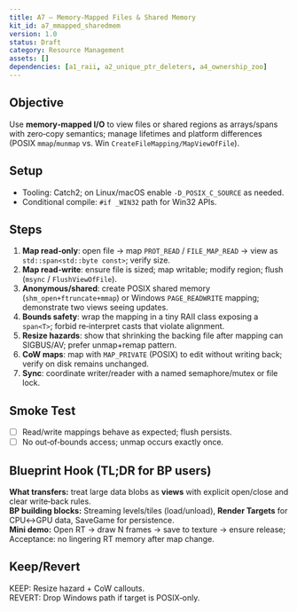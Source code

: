 ```yaml
---
title: A7 — Memory‑Mapped Files & Shared Memory
kit_id: a7_mmapped_sharedmem
version: 1.0
status: Draft
category: Resource Management
assets: []
dependencies: [a1_raii, a2_unique_ptr_deleters, a4_ownership_zoo]
---
```


## Objective
Use **memory‑mapped I/O** to view files or shared regions as arrays/spans with zero‑copy semantics; manage lifetimes and platform differences (POSIX `mmap`/`munmap` vs. Win `CreateFileMapping/MapViewOfFile`).

## Setup
- Tooling: Catch2; on Linux/macOS enable `-D_POSIX_C_SOURCE` as needed.
- Conditional compile: `#if _WIN32` path for Win32 APIs.

## Steps
1) **Map read‑only**: open file → map `PROT_READ` / `FILE_MAP_READ` → view as `std::span<std::byte const>`; verify size.
2) **Map read‑write**: ensure file is sized; map writable; modify region; flush (`msync` / `FlushViewOfFile`).
3) **Anonymous/shared**: create POSIX shared memory (`shm_open+ftruncate+mmap`) or Windows `PAGE_READWRITE` mapping; demonstrate two views seeing updates.
4) **Bounds safety**: wrap the mapping in a tiny RAII class exposing a `span<T>`; forbid re‑interpret casts that violate alignment.
5) **Resize hazards**: show that shrinking the backing file after mapping can SIGBUS/AV; prefer unmap+remap pattern.
6) **CoW maps**: map with `MAP_PRIVATE` (POSIX) to edit without writing back; verify on disk remains unchanged.
7) **Sync**: coordinate writer/reader with a named semaphore/mutex or file lock.

## Smoke Test
- [ ] Read/write mappings behave as expected; flush persists.
- [ ] No out‑of‑bounds access; unmap occurs exactly once.

## Blueprint Hook (TL;DR for BP users)
**What transfers:** treat large data blobs as **views** with explicit open/close and clear write‑back rules.  
**BP building blocks:** Streaming levels/tiles (load/unload), **Render Targets** for CPU↔GPU data, SaveGame for persistence.  
**Mini demo:** Open RT → draw N frames → save to texture → ensure release; Acceptance: no lingering RT memory after map change.

## Keep/Revert
KEEP: Resize hazard + CoW callouts.  
REVERT: Drop Windows path if target is POSIX‑only.